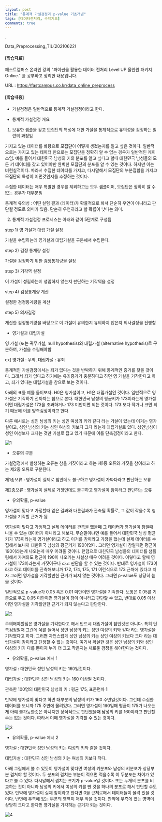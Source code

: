 ```yaml
---
layout: post
title: "통계적 가설검정과 p-value 기초개념"
tags: [데이터전처리, 수학기초]
comments: true
---
```


.

Data_Preprocessing_TIL(20210622)

#### [학습자료]

패스트캠퍼스 온라인 강의 "파이썬을 활용한 데이터 전처리 Level UP 올인원 패키지 Online." 를 공부하고 정리한 내용입니다.

URL : https://fastcampus.co.kr/data_online_preprocess

#### [학습내용]

- 가설검정은 일반적으로 통계적 가설검정이라고 한다.


- 통계적 가설검정 개요

1) 보유한 샘플을 갖고 모집단의 특성에 대한 가설을 통계적으로 유의성을 검정하는 일련의 과정임

가지고 있는 데이터를 바탕으로 모집단이 어떻게 생겼는지를 알고 싶은 것이다. 일반적으로는 가지고 있는 데이터 만으로는 모집단을 정확히 알 수 없는 경우가 일반적인 케이스임. 예를 들어서 대한민국 남성의 키의 분포를 알고 싶다고 할때 대한민국 남성들의 모든 키 데이터를 갖고 있어야만 완벽한 모집단의 분포를 알 수 있는 것이다. 하지만 이는 비현실적이다. 따라서 수집한 데이터를 가지고, 다시말해서 모집단의 부분집합을 가지고 모집단의 특성이 어떤것인지를 추정하는 것이다. 

수집한 데이터는 매우 특별한 경우를 제외하고는 모두 샘플이며, 모집단은 정확히 알 수 없는 경우가 대부분임

통계적 유의성 : 어떤 실험 결과 (데이터)가 확률적으로 봐서 단순히 우연이 아니라고 판단될 정도로 의미가 있음. 단순히 우연히라고 할 확률이 낮다는 의미.

2) 통계적 가설검정 프로세스는 아래와 같이 5단계로 구성됨

step 1) 영 가설과 대립 가설 설정

가설을 수립하는데 영가설과 대립가설을 구분해서 수립한다.

step 2) 검정 통계량 설정

가설을 검정하기 위한 검정통계량을 설정

step 3) 기각역 설정

이 가설이 성립하는지 성립하지 않는지 판단하는 기각역을 설정

step 4) 검정통계량 계산

설정한 검정통계량을 계산

step 5) 의사결정

계산한 검정통계량을 바탕으로 이 가설이 유의한지 유의하지 않은지 의사결정을 진행함

- 영가설과 대립가설

영 가설 (또는 귀무가설, null hypothesis)와 대립가설 (alternative hypothesis)로 구분하여, 가설을 수립해야함

ex) 영가설 : 무죄, 대립가설 : 유죄

통계적인 가설검정에서는 죄가 없다는 것을 반박하기 위해 통계적인 증거를 찾을 것이다. 그래서 죄가 없다고 하기에는 유죄증거가 충분하다고 하면 영 가설을 기각한다고 하고, 죄가 있다는 대립가설을 참으로 보는 것이다.

아래의 표를 예를 들어보자. H0은 영가설이고, H1은 대립가설인 것이다. 일반적으로 영가설은 기각하기 전까지는 참으로 본다. 대한민국 남성의 평균키가 173이라는게 영가설이면 대립가설은 173을 초과하거나 173 미만이면 되는 것이다. 173 보다 작거나 크면 되기 때문에 이를 양측검정이라고 한다.

다른 예시로는 성인 남성의 키는 성인 여성의 키와 같다 라는 가설이 있는데 이거는 영가설이고, 성인 남성의 키는 성인 여성의 키보다 크다 라는게 대립가설로 있다. 성인남성이 성인 여성보다 크다는 것만 가설로 잡고 있기 때문에 이를 단측검정이라고 한다.

![1](https://user-images.githubusercontent.com/41605276/122920805-bcc02500-d39c-11eb-834b-844bcaad45e8.PNG)

- 오류의 구분

가설검정에서 발생하는 오류는 참을 거짓이라고 하는 제1종 오류와 거짓을 참이라고 하는 제2종 오류로 구분된다.

제1종오류 : 영가설이 실제로 참인데도 불구하고 영가설이 가짜다라고 판단하는 오류

제2종오류 : 영가설이 실제로 거짓인데도 불구하고 영가설이 참이라고 판단하는 오류


- 유의확률, p-value

영가설이 맞다고 가정할때 얻은 결과와 다른결과가 관측될 확률로, 그 값이 작을수록 영가설을 기각할 근거가 됨

영가설이 맞다고 가정하고 실제 데이터를 관측을 했을때 그 데이터가 영가설이 참일때 나올 수 있는 데이터가 아니라고 해보자. 무슨말이냐면 예를 들어서 대한민국 남성 평균키가 173이라는게 영가설이라고 하고 이거를 참이라고 가정을 했는데 실제 데이터를 수집해서 보니까 대한민국 남성의 평균키가 190이었다. 그러면 영가설이 참일때면 평균이 190이라는게 나오는게 매우 어려울 것이다. 랜덤으로 대한민국 남성들의 데이터를 샘플링해서 가져와도 평균이 190이 나오기는 사실상 매우 어려울 것이다. 이렇다고 할때 영가설이 173이라는게 거짓이구나 라고 판단을 할 수 있는 것이다. 반대로 영가설이 173이라고 하고 데이터를 관측해보니까 172, 174, 175, 171 이런식으로 173 근처에 있다고 치자 그러면 영가설을 기각할만한 근거가 되지 않는 것이다. 그러면 p-value도 상당히 높을 것이다.

일반적으로 p-value가 0.05 혹은 0.01 미만이면 영가설을 기각한다. 보통은 0.05를 기준으로 두고 0.05 미만이면 영가설이 참이 아니라고 판단할 수 있고, 반대로 0.05 이상이면 영가설을 기각할만한 근거가 되지 않는다고 판단한다.

![2](https://user-images.githubusercontent.com/41605276/122922513-a87d2780-d39e-11eb-9816-f81b1d2298f9.PNG)

주의해야할점은 영가설을 기각한다고 해서 반드시 대립가설이 참인것은 아니다. 특히 단측검정일때 그런데 예를 들어서 성인 남성의 키는 성인 여성의 키와 같다 라는 영가설을 기각했다고 하자. 그러면 자연스럽게 성인 남성의 키는 성인 여성의 키보다 크다 라는 대립가설이 참이라고 단정할 수 없는 것이다. 여기서 확실한 것은 성인 남성의 키와 성인 여성의 키가 다를 뿐이지 누가 더 크고 작은지는 새로운 검정을 해야한다는 것이다. 

- 유의확률, p-value 예시 1

영가설 : 대한민국 성인 남성의 키는 160일것이다.

대립가설 : 대한민국 성인 남성의 키는 160 이상일 것이다.

관측한 100명의 대한민국 남성의 키 : 평균 175, 표준편차 1

만약에 영가설이 맞다고 하면 대부분의 남성의 키가 160 주변일것이다. 그런데 수집한 데이터를 보니까 175 주변에 몰려있다. 그러면 영가설이 160일때 평균이 175가 나오는게 아예 불가능한것은 아니지만 상식적으로 판단했을때 남성의 키를 160이라고 판단할 수는 없는 것이다. 따라서 이때 영가설을 기각할 수 있는 것이다.

![3](https://user-images.githubusercontent.com/41605276/122924461-c055ab00-d3a0-11eb-8aaa-5e583d445536.PNG)

- 유의확률, p-value 예시 2

영가설 : 대한민국 성인 남성의 키는 여성의 키와 같을 것이다.

대립가설 : 대한민국 성인 남성의 키는 여성의 키보다 작다.

아래 그림에서 볼 수 있듯이 영가설이 맞다면 여성의 키분포와 남성의 키분포가 상당부분 겹쳐야 할 것이다. 두 분포의 겹치는 부분이 적으면 적을수록 이 두분포는 차이가 있다고 볼 수 있다. 다시말해서 겹치는 크기가 p-value일 것이다. 또는 두개의 분포를 비교하는 것이 아니라 남성의 키에서 여성의 키를 뺀 것을 하나의 분포로 해서 판단할 수도 있다. 만약에 영가설이 실제 참이라고 한다면 0을 근처로해서 데이터들이 몰려 있을 것이다. 반면에 우측에 있는 부분의 영역이 매우 작을 것이다. 만약에 우측에 있는 영역이 상당히 크다고 한다면 영가설을 기각하는 근거가 되는 것이다.

![4](https://user-images.githubusercontent.com/41605276/122927338-c0a37580-d3a3-11eb-840d-8102eea05729.PNG)
